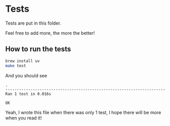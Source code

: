 # Tests

Tests are put in this folder.

Feel free to add more, the more the better!

## How to run the tests

```bash
brew install uv
make test
```

And you should see

```text
.
----------------------------------------------------------------------
Ran 1 test in 0.016s

OK
```

Yeah, I wrote this file when there was only 1 test, I hope there will be more
when you read it!
